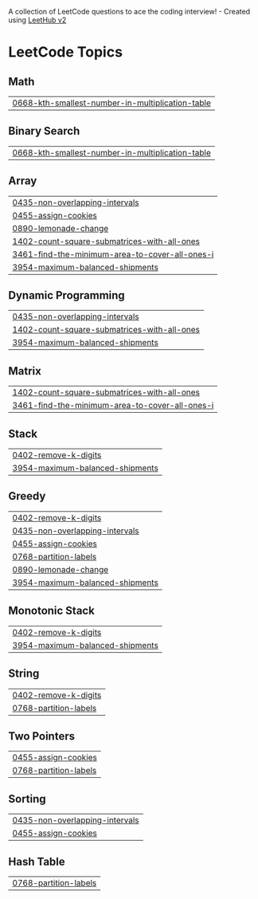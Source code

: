 A collection of LeetCode questions to ace the coding interview! - Created using [LeetHub v2](https://github.com/arunbhardwaj/LeetHub-2.0)
<!---LeetCode Topics Start-->
# LeetCode Topics
## Math
|  |
| ------- |
| [0668-kth-smallest-number-in-multiplication-table](https://github.com/RahulWagh619/leetcode_question/tree/master/0668-kth-smallest-number-in-multiplication-table) |
## Binary Search
|  |
| ------- |
| [0668-kth-smallest-number-in-multiplication-table](https://github.com/RahulWagh619/leetcode_question/tree/master/0668-kth-smallest-number-in-multiplication-table) |
## Array
|  |
| ------- |
| [0435-non-overlapping-intervals](https://github.com/RahulWagh619/leetcode_question/tree/master/0435-non-overlapping-intervals) |
| [0455-assign-cookies](https://github.com/RahulWagh619/leetcode_question/tree/master/0455-assign-cookies) |
| [0890-lemonade-change](https://github.com/RahulWagh619/leetcode_question/tree/master/0890-lemonade-change) |
| [1402-count-square-submatrices-with-all-ones](https://github.com/RahulWagh619/leetcode_question/tree/master/1402-count-square-submatrices-with-all-ones) |
| [3461-find-the-minimum-area-to-cover-all-ones-i](https://github.com/RahulWagh619/leetcode_question/tree/master/3461-find-the-minimum-area-to-cover-all-ones-i) |
| [3954-maximum-balanced-shipments](https://github.com/RahulWagh619/leetcode_question/tree/master/3954-maximum-balanced-shipments) |
## Dynamic Programming
|  |
| ------- |
| [0435-non-overlapping-intervals](https://github.com/RahulWagh619/leetcode_question/tree/master/0435-non-overlapping-intervals) |
| [1402-count-square-submatrices-with-all-ones](https://github.com/RahulWagh619/leetcode_question/tree/master/1402-count-square-submatrices-with-all-ones) |
| [3954-maximum-balanced-shipments](https://github.com/RahulWagh619/leetcode_question/tree/master/3954-maximum-balanced-shipments) |
## Matrix
|  |
| ------- |
| [1402-count-square-submatrices-with-all-ones](https://github.com/RahulWagh619/leetcode_question/tree/master/1402-count-square-submatrices-with-all-ones) |
| [3461-find-the-minimum-area-to-cover-all-ones-i](https://github.com/RahulWagh619/leetcode_question/tree/master/3461-find-the-minimum-area-to-cover-all-ones-i) |
## Stack
|  |
| ------- |
| [0402-remove-k-digits](https://github.com/RahulWagh619/leetcode_question/tree/master/0402-remove-k-digits) |
| [3954-maximum-balanced-shipments](https://github.com/RahulWagh619/leetcode_question/tree/master/3954-maximum-balanced-shipments) |
## Greedy
|  |
| ------- |
| [0402-remove-k-digits](https://github.com/RahulWagh619/leetcode_question/tree/master/0402-remove-k-digits) |
| [0435-non-overlapping-intervals](https://github.com/RahulWagh619/leetcode_question/tree/master/0435-non-overlapping-intervals) |
| [0455-assign-cookies](https://github.com/RahulWagh619/leetcode_question/tree/master/0455-assign-cookies) |
| [0768-partition-labels](https://github.com/RahulWagh619/leetcode_question/tree/master/0768-partition-labels) |
| [0890-lemonade-change](https://github.com/RahulWagh619/leetcode_question/tree/master/0890-lemonade-change) |
| [3954-maximum-balanced-shipments](https://github.com/RahulWagh619/leetcode_question/tree/master/3954-maximum-balanced-shipments) |
## Monotonic Stack
|  |
| ------- |
| [0402-remove-k-digits](https://github.com/RahulWagh619/leetcode_question/tree/master/0402-remove-k-digits) |
| [3954-maximum-balanced-shipments](https://github.com/RahulWagh619/leetcode_question/tree/master/3954-maximum-balanced-shipments) |
## String
|  |
| ------- |
| [0402-remove-k-digits](https://github.com/RahulWagh619/leetcode_question/tree/master/0402-remove-k-digits) |
| [0768-partition-labels](https://github.com/RahulWagh619/leetcode_question/tree/master/0768-partition-labels) |
## Two Pointers
|  |
| ------- |
| [0455-assign-cookies](https://github.com/RahulWagh619/leetcode_question/tree/master/0455-assign-cookies) |
| [0768-partition-labels](https://github.com/RahulWagh619/leetcode_question/tree/master/0768-partition-labels) |
## Sorting
|  |
| ------- |
| [0435-non-overlapping-intervals](https://github.com/RahulWagh619/leetcode_question/tree/master/0435-non-overlapping-intervals) |
| [0455-assign-cookies](https://github.com/RahulWagh619/leetcode_question/tree/master/0455-assign-cookies) |
## Hash Table
|  |
| ------- |
| [0768-partition-labels](https://github.com/RahulWagh619/leetcode_question/tree/master/0768-partition-labels) |
<!---LeetCode Topics End-->